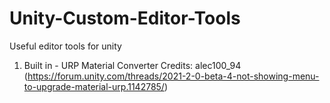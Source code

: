 # Unity-Custom-Editor-Tools
Useful editor tools for unity

1) Built in - URP Material Converter
Credits: alec100_94 (https://forum.unity.com/threads/2021-2-0-beta-4-not-showing-menu-to-upgrade-material-urp.1142785/)
